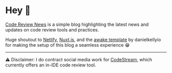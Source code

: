 # Hey 👋

[Code Review News](https://codereviewnews.com) is a simple blog highlighting the latest news and updates on code review tools and practices.

Huge shoutout to [Netlify](https://netlify.com), [Nuxt.js](https://nuxtjs.org/), and the [awake template](https://github.com/danielkellyio/awake-template) by danielkellyio for making the setup of this blog a seamless experience 😁

---

⚠ Disclaimer: I do contract social media work for [CodeStream](https://www.codestream.com/use-cases/code-review), which currently offers an in-IDE code review tool.